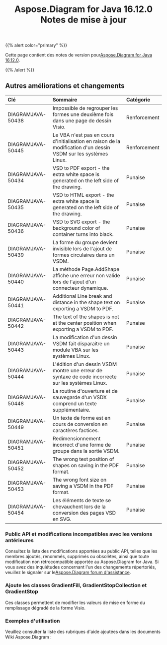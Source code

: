 ﻿---
title: Aspose.Diagram for Java 16.12.0 Notes de mise à jour
type: docs
weight: 10
url: /fr/java/aspose-diagram-for-java-16-12-0-release-notes/
---
{{% alert color="primary" %}} 

 Cette page contient des notes de version pour[Aspose.Diagram for Java 16.12.0](https://docs.aspose.com/diagram/java/aspose-diagram-for-java-16-12-0-release-notes/).

{{% /alert %}} 
## **Autres améliorations et changements**

|**Clé**|**Sommaire**|**Catégorie**|
|:- |:- |:- |
|DIAGRAMJAVA-50438|Impossible de regrouper les formes une deuxième fois dans une page de dessin Visio.|Renforcement|
|DIAGRAMJAVA-50445|Le VBA n'est pas en cours d'initialisation en raison de la modification d'un dessin VSDM sur les systèmes Linux.|Renforcement|
|DIAGRAMJAVA-50434|VSD to PDF export - the extra white space is generated on the left side of the drawing.|Punaise|
|DIAGRAMJAVA-50435|VSD to HTML export - the extra white space is generated on the left side of the drawing.|Punaise|
|DIAGRAMJAVA-50436|VSD to SVG export - the background color of container turns into black.|Punaise|
|DIAGRAMJAVA-50439|La forme du groupe devient invisible lors de l'ajout de formes circulaires dans un VSDM.|Punaise|
|DIAGRAMJAVA-50440|La méthode Page.AddShape affiche une erreur non valide lors de l'ajout d'un connecteur dynamique.|Punaise|
|DIAGRAMJAVA-50441|Additional Line break and distance in the shape text on exporting a VSDM to PDF.|Punaise|
|DIAGRAMJAVA-50442|The text of the shapes is not at the center position when exporting a VSDM to PDF.|Punaise|
|DIAGRAMJAVA-50443|La modification d'un dessin VSDM fait disparaître un module VBA sur les systèmes Linux.|Punaise|
|DIAGRAMJAVA-50444|L'édition d'un dessin VSDM montre une erreur de syntaxe de code incorrecte sur les systèmes Linux.|Punaise|
|DIAGRAMJAVA-50448|La routine d'ouverture et de sauvegarde d'un VSDX comprend un texte supplémentaire.|Punaise|
|DIAGRAMJAVA-50449|Un texte de forme est en cours de conversion en caractères factices.|Punaise|
|DIAGRAMJAVA-50451|Redimensionnement incorrect d'une forme de groupe dans la sortie VSDM.|Punaise|
|DIAGRAMJAVA-50452|The wrong text position of shapes on saving in the PDF format.|Punaise|
|DIAGRAMJAVA-50453|The wrong font size on saving a VSDM in the PDF format.|Punaise|
|DIAGRAMJAVA-50454|Les éléments de texte se chevauchent lors de la conversion des pages VSD en SVG.|Punaise|
### **Public API et modifications incompatibles avec les versions antérieures**
Consultez la liste des modifications apportées au public API, telles que les membres ajoutés, renommés, supprimés ou obsolètes, ainsi que toute modification non rétrocompatible apportée au Aspose.Diagram for Java. Si vous avez des inquiétudes concernant l'un des changements répertoriés, veuillez le signaler sur le[Aspose.Diagram forum d'assistance](https://forum.aspose.com/c/diagram/17).
### **Ajoute les classes GradientFill, GradientStopCollection et GradientStop**
Ces classes permettent de modifier les valeurs de mise en forme du remplissage dégradé de la forme Visio.
### **Exemples d'utilisation**
Veuillez consulter la liste des rubriques d'aide ajoutées dans les documents Wiki Aspose.Diagram :
